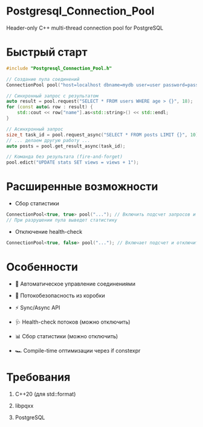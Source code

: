 # Postgresql_Connection_Pool
Header-only C++ multi-thread connection pool for PostgreSQL

# Быстрый старт
```cpp
#include "Postgresql_Connection_Pool.h"

// Создание пула соединений
ConnectionPool pool("host=localhost dbname=mydb user=user password=pass");

// Синхронный запрос с результатом
auto result = pool.request("SELECT * FROM users WHERE age > {}", 18);
for (const auto& row : result) {
    std::cout << row["name"].as<std::string>() << std::endl;
}

// Асинхронный запрос
size_t task_id = pool.request_async("SELECT * FROM posts LIMIT {}", 10);
// ... делаем другую работу ...
auto posts = pool.get_result_async(task_id);

// Команда без результата (fire-and-forget)
pool.edict("UPDATE stats SET views = views + 1");
```
# Расширенные возможности
* Сбор статистики
```cpp
ConnectionPool<true, true> pool("..."); // Включить подсчет запросов и мониторинг потоков 
// При разрушении пула выведет статистику
```
* Отключение health-check
```cpp
ConnectionPool<true, false> pool("..."); // Включает подсчет и отключить мониторинг потоков
```
# Особенности
* 🚀 Автоматическое управление соединениями

* 🧵 Потокобезопасность из коробки

* ⚡ Sync/Async API

* 🩺 Health-check потоков (можно отключить)

* 📊 Сбор статистики (можно отключить)

* 🏎️ Compile-time оптимизации через if constexpr

# Требования
1. C++20 (для std::format)

2. libpqxx

3. PostgreSQL

